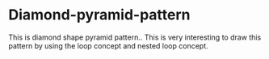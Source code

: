 # Diamond-pyramid-pattern
This is diamond shape pyramid pattern..
This is very interesting to draw this pattern by using the loop concept and nested loop concept.
